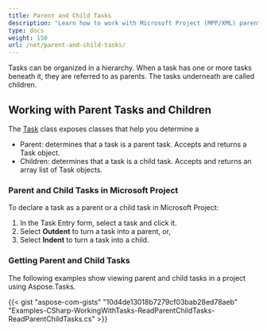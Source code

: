 ```yaml
---
title: Parent and Child Tasks
description: "Learn how to work with Microsoft Project (MPP/XML) parent-child relations using Aspose.Tasks for .NET."
type: docs
weight: 150
url: /net/parent-and-child-tasks/
---
```


Tasks can be organized in a hierarchy. When a task has one or more tasks beneath it, they are referred to as parents. The tasks underneath are called children.

## **Working with Parent Tasks and Children**
The [Task](https://apireference.aspose.com/tasks/net/aspose.tasks/tsk) class exposes classes that help you determine a

- Parent: determines that a task is a parent task. Accepts and returns a Task object.
- Children: determines that a task is a child task. Accepts and returns an array list of Task objects.

### **Parent and Child Tasks in Microsoft Project**
To declare a task as a parent or a child task in Microsoft Project:

1. In the Task Entry form, select a task and click it.
2. Select **Outdent** to turn a task into a parent, or,
3. Select **Indent** to turn a task into a child.

### **Getting Parent and Child Tasks**
The following examples show viewing parent and child tasks in a project using Aspose.Tasks.

{{< gist "aspose-com-gists" "10d4de13018b7279cf03bab28ed78aeb" "Examples-CSharp-WorkingWithTasks-ReadParentChildTasks-ReadParentChildTasks.cs" >}}
